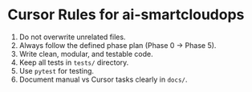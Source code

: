 # Cursor Rules for ai-smartcloudops

1. Do not overwrite unrelated files.
2. Always follow the defined phase plan (Phase 0 → Phase 5).
3. Write clean, modular, and testable code.
4. Keep all tests in `tests/` directory.
5. Use `pytest` for testing.
6. Document manual vs Cursor tasks clearly in `docs/`.
